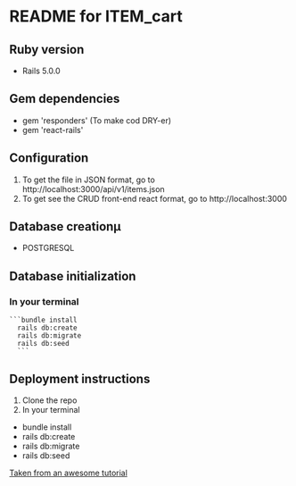 # README for ITEM_cart


## Ruby version
* Rails 5.0.0

## Gem dependencies
* gem 'responders'  (To make cod DRY-er)
* gem 'react-rails'

## Configuration
1. To get the file in JSON format, go to http://localhost:3000/api/v1/items.json
2. To get see the CRUD front-end react format, go to http://localhost:3000

## Database creationµ
* POSTGRESQL

## Database initialization
  ### In your terminal
    ```bundle install
      rails db:create
      rails db:migrate
      rails db:seed
      ```

## Deployment instructions
1. Clone the repo
2. In your terminal
* bundle install
* rails db:create
* rails db:migrate
* rails db:seed

[Taken from an awesome tutorial](http://tutorials.pluralsight.com/ruby-ruby-on-rails/building-a-crud-interface-with-react-and-ruby-on-rails)
